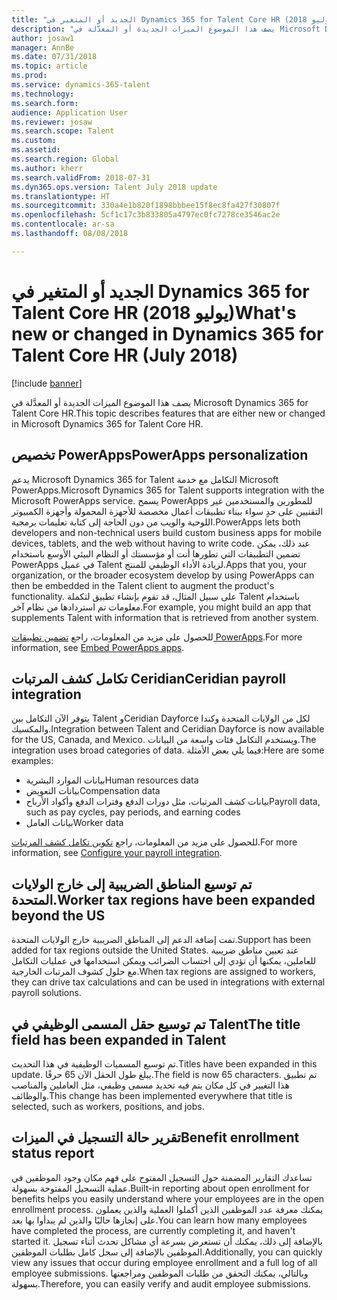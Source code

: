 ```yaml
---
title: "الجديد أو المتغير‬ في Dynamics 365 for Talent Core HR (يوليو 2018)"
description: "يصف هذا الموضوع الميزات الجديدة أو المعدَّلة في Microsoft Dynamics 365 for Talent Core HR."
author: josaw1
manager: AnnBe
ms.date: 07/31/2018
ms.topic: article
ms.prod: 
ms.service: dynamics-365-talent
ms.technology: 
ms.search.form: 
audience: Application User
ms.reviewer: josaw
ms.search.scope: Talent
ms.custom: 
ms.assetid: 
ms.search.region: Global
ms.author: kherr
ms.search.validFrom: 2018-07-31
ms.dyn365.ops.version: Talent July 2018 update
ms.translationtype: HT
ms.sourcegitcommit: 330a4e1b820f1898bbbee15f8ec8fa427f30807f
ms.openlocfilehash: 5cf1c17c3b833805a4797ec0fc7278ce3546ac2e
ms.contentlocale: ar-sa
ms.lasthandoff: 08/08/2018

---
```


# <a name="whats-new-or-changed-in-dynamics-365-for-talent-core-hr-july-2018"></a><span data-ttu-id="62458-103">الجديد أو المتغير‬ في Dynamics 365 for Talent Core HR (يوليو 2018)</span><span class="sxs-lookup"><span data-stu-id="62458-103">What's new or changed in Dynamics 365 for Talent Core HR (July 2018)</span></span>

[!include [banner](includes/banner.md)]

<span data-ttu-id="62458-104">يصف هذا الموضوع الميزات الجديدة أو المعدَّلة في Microsoft Dynamics 365 for Talent Core HR.</span><span class="sxs-lookup"><span data-stu-id="62458-104">This topic describes features that are either new or changed in Microsoft Dynamics 365 for Talent Core HR.</span></span>

## <a name="powerapps-personalization"></a><span data-ttu-id="62458-105">تخصيص PowerApps</span><span class="sxs-lookup"><span data-stu-id="62458-105">PowerApps personalization</span></span>

<span data-ttu-id="62458-106">يدعم Microsoft Dynamics 365 for Talent التكامل مع خدمة Microsoft PowerApps.</span><span class="sxs-lookup"><span data-stu-id="62458-106">Microsoft Dynamics 365 for Talent supports integration with the Microsoft PowerApps service.</span></span> <span data-ttu-id="62458-107">يسمح PowerApps للمطورين والمستخدمين غير التقنيين على حدٍ سواء ببناء تطبيقات أعمال مخصصة للأجهزة المحمولة وأجهزة الكمبيوتر اللوحية والويب من دون الحاجة إلى كتابة تعليمات برمجية.</span><span class="sxs-lookup"><span data-stu-id="62458-107">PowerApps lets both developers and non-technical users build custom business apps for mobile devices, tablets, and the web without having to write code.</span></span> <span data-ttu-id="62458-108">عند ذلك، يمكن تضمين التطبيقات التي تطورها أنت أو مؤسستك أو النظام البيئي الأوسع باستخدام PowerApps في عميل Talent لزيادة الأداء الوظيفي للمنتج.</span><span class="sxs-lookup"><span data-stu-id="62458-108">Apps that you, your organization, or the broader ecosystem develop by using PowerApps can then be embedded in the Talent client to augment the product's functionality.</span></span> <span data-ttu-id="62458-109">على سبيل المثال، قد تقوم بإنشاء تطبيق لتكملة Talent باستخدام معلومات تم استردادها من نظام آخر.</span><span class="sxs-lookup"><span data-stu-id="62458-109">For example, you might build an app that supplements Talent with information that is retrieved from another system.</span></span>

<span data-ttu-id="62458-110">للحصول على مزيد من المعلومات، راجع [تضمين تطبيقات PowerApps](../fin-and-ops/get-started/embed-power-apps.md).</span><span class="sxs-lookup"><span data-stu-id="62458-110">For more information, see [Embed PowerApps apps](../fin-and-ops/get-started/embed-power-apps.md).</span></span>

## <a name="ceridian-payroll-integration"></a><span data-ttu-id="62458-111">تكامل كشف المرتبات Ceridian</span><span class="sxs-lookup"><span data-stu-id="62458-111">Ceridian payroll integration</span></span>

<span data-ttu-id="62458-112">يتوفر الآن التكامل بين Talent وCeridian Dayforce لكل من الولايات المتحدة وكندا والمكسيك.</span><span class="sxs-lookup"><span data-stu-id="62458-112">Integration between Talent and Ceridian Dayforce is now available for the US, Canada, and Mexico.</span></span> <span data-ttu-id="62458-113">ويستخدم التكامل فئات واسعة من البيانات.</span><span class="sxs-lookup"><span data-stu-id="62458-113">The integration uses broad categories of data.</span></span> <span data-ttu-id="62458-114">فيما يلي بعض الأمثلة:</span><span class="sxs-lookup"><span data-stu-id="62458-114">Here are some examples:</span></span>

- <span data-ttu-id="62458-115">بيانات الموارد البشرية</span><span class="sxs-lookup"><span data-stu-id="62458-115">Human resources data</span></span>
- <span data-ttu-id="62458-116">بيانات التعويض</span><span class="sxs-lookup"><span data-stu-id="62458-116">Compensation data</span></span>
- <span data-ttu-id="62458-117">بيانات كشف المرتبات، مثل دورات الدفع وفترات الدفع وأكواد الأرباح</span><span class="sxs-lookup"><span data-stu-id="62458-117">Payroll data, such as pay cycles, pay periods, and earning codes</span></span>
- <span data-ttu-id="62458-118">بيانات العامل</span><span class="sxs-lookup"><span data-stu-id="62458-118">Worker data</span></span>

<span data-ttu-id="62458-119">للحصول على مزيد من المعلومات، راجع [تكوين تكامل كشف المرتبات](configure-payroll-integration.md).</span><span class="sxs-lookup"><span data-stu-id="62458-119">For more information, see [Configure your payroll integration](configure-payroll-integration.md).</span></span>

## <a name="worker-tax-regions-have-been-expanded-beyond-the-us"></a><span data-ttu-id="62458-120">تم توسيع المناطق الضريبية إلى خارج الولايات المتحدة.</span><span class="sxs-lookup"><span data-stu-id="62458-120">Worker tax regions have been expanded beyond the US</span></span>

<span data-ttu-id="62458-121">تمت إضافة الدعم إلى المناطق الضريبية خارج الولايات المتحدة.</span><span class="sxs-lookup"><span data-stu-id="62458-121">Support has been added for tax regions outside the United States.</span></span> <span data-ttu-id="62458-122">عند تعيين مناطق ضريبية للعاملين، يمكنها أن تؤدي إلى احتساب الضرائب ويمكن استخدامها في عمليات التكامل مع حلول كشوف المرتبات الخارجية.</span><span class="sxs-lookup"><span data-stu-id="62458-122">When tax regions are assigned to workers, they can drive tax calculations and can be used in integrations with external payroll solutions.</span></span>

## <a name="the-title-field-has-been-expanded-in-talent"></a><span data-ttu-id="62458-123">تم توسيع حقل المسمى الوظيفي في Talent</span><span class="sxs-lookup"><span data-stu-id="62458-123">The title field has been expanded in Talent</span></span>

<span data-ttu-id="62458-124">تم توسيع المسميات الوظيفية في هذا التحديث.</span><span class="sxs-lookup"><span data-stu-id="62458-124">Titles have been expanded in this update.</span></span> <span data-ttu-id="62458-125">يبلغ طول الحقل الآن 65 حرفًا.</span><span class="sxs-lookup"><span data-stu-id="62458-125">The field is now 65 characters.</span></span> <span data-ttu-id="62458-126">تم تطبيق هذا التغيير في كل مكان يتم فيه تحديد مسمى وظيفي، مثل العاملين والمناصب والوظائف.</span><span class="sxs-lookup"><span data-stu-id="62458-126">This change has been implemented everywhere that title is selected, such as workers, positions, and jobs.</span></span>

## <a name="benefit-enrollment-status-report"></a><span data-ttu-id="62458-127">تقرير حالة التسجيل في الميزات‬</span><span class="sxs-lookup"><span data-stu-id="62458-127">Benefit enrollment status report</span></span>

<span data-ttu-id="62458-128">تساعدك التقارير المضمنة حول التسجيل المفتوح على فهم مكان وجود الموظفين في عملية التسجيل المفتوحة بسهولة.</span><span class="sxs-lookup"><span data-stu-id="62458-128">Built-in reporting about open enrollment for benefits helps you easily understand where your employees are in the open enrollment process.</span></span> <span data-ttu-id="62458-129">يمكنك معرفة عدد الموظفين الذين أكملوا العملية والذين يعملون على إنجازها حاليًا والذين لم يبدأوا بها بعد.</span><span class="sxs-lookup"><span data-stu-id="62458-129">You can learn how many employees have completed the process, are currently completing it, and haven't started it.</span></span> <span data-ttu-id="62458-130">بالإضافة إلى ذلك، يمكنك أن تستعرض بسرعة أي مشاكل تحدث أثناء تسجيل الموظفين بالإضافة إلى سجل كامل بطلبات الموظفين.</span><span class="sxs-lookup"><span data-stu-id="62458-130">Additionally, you can quickly view any issues that occur during employee enrollment and a full log of all employee submissions.</span></span> <span data-ttu-id="62458-131">وبالتالي، يمكنك التحقق من طلبات الموظفين ومراجعتها بسهولة.</span><span class="sxs-lookup"><span data-stu-id="62458-131">Therefore, you can easily verify and audit employee submissions.</span></span>

